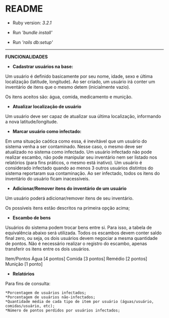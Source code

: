 # README


- Ruby version: *3.2.1*


- Run *'bundle install'*

- Run *'rails db:setup'*

<hr>

**FUNCIONALIDADES**

- **Cadastrar usuários na base:**

Um usuário é definido basicamente por seu nome, idade, sexo e última localização (latitude, longitude).
Ao ser criado, um usuário irá conter um inventário de itens que o mesmo detem (inicialmente vazio).

Os itens aceitos são: água, comida, medicamento e munição.

- **Atualizar localização de usuário**

Um usuário deve ser capaz de atualizar sua última localização, informando a nova latitude/longitude.

- **Marcar usuário como infectado:**

Em uma situação caótica como essa, é inevitável que um usuário do sistema venha a ser contaminado.
Nesse caso, o mesmo deve ser atualizado no sistema como infectado. Um usuário infectado não pode realizar escambo, não pode manipular seu inventário nem ser listado nos relatórios (para fins práticos, o mesmo está inativo).
Um usuário é considerado infectado quando ao menos 3 outros usuários distintos do sistema reportaram sua contaminação.
Ao ser infectado, todos os itens do inventário do usuário ficam inacessíveis.

- **Adicionar/Remover itens do inventário de um usuário**

Um usuário poderá adicionar/remover itens de seu inventário.

Os possíveis itens estão descritos na primeira opção acima;

- **Escambo de bens**

Usuários do sistema podem trocar bens entre si. Para isso, a tabela de equivalência abaixo será utilizada. 
Todos os escambos devem conter saldo final zero, ou seja, os dois usuários devem negociar a mesma quantidade de pontos.
Não é necessário realizar o registro do escambo, apenas transferir os itens entre os dois usuários.

Item/Pontos
Água    [4 pontos]
Comida	[3 pontos]
Remédio	[2 pontos]
Munição	[1 ponto]

- **Relatórios**
	
Para fins de consulta:	
	
	*Porcentagem de usuários infectados;
	*Porcentagem de usuários não-infectados;
	*Quantidade média de cada tipo de item por usuário (águas/usuário, comidas/usuário, etc);
	*Número de pontos perdidos por usuários infectados;
